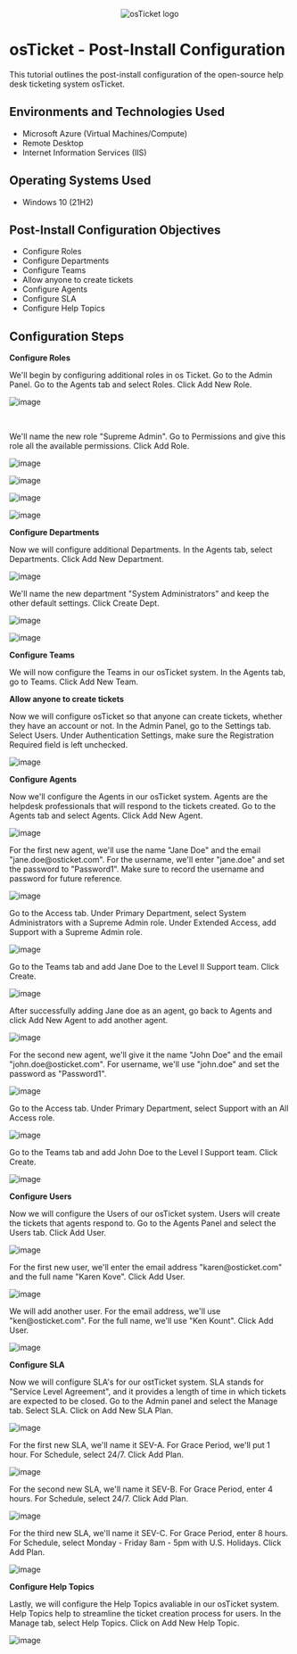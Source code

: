 <p align="center">
<img src="https://i.imgur.com/Clzj7Xs.png" alt="osTicket logo"/>
</p>

<h1>osTicket - Post-Install Configuration</h1>
This tutorial outlines the post-install configuration of the open-source help desk ticketing system osTicket.<br />

<h2>Environments and Technologies Used</h2>

- Microsoft Azure (Virtual Machines/Compute)
- Remote Desktop
- Internet Information Services (IIS)

<h2>Operating Systems Used </h2>

- Windows 10</b> (21H2)

<h2>Post-Install Configuration Objectives</h2>

- Configure Roles
- Configure Departments 
- Configure Teams
- Allow anyone to create tickets
- Configure Agents
- Configure SLA
- Configure Help Topics

<h2>Configuration Steps</h2>

**Configure Roles**
<p>
  We'll begin by configuring additional roles in os Ticket. Go to the Admin Panel. Go to the Agents tab and select Roles. Click Add New Role. 
</p>

![image](https://github.com/marbienjimeno/post-install-config/assets/29347863/4cd005b7-441c-4f48-ab92-adcd8e0b1558)

<br />

<p>
  We'll name the new role "Supreme Admin". Go to Permissions and give this role all the available permissions. Click Add Role.
</p>

![image](https://github.com/marbienjimeno/post-install-config/assets/29347863/5bdb3441-4f92-4233-9aec-cb9940bb154e)

![image](https://github.com/marbienjimeno/post-install-config/assets/29347863/85ff22f6-209c-41bf-8ff3-d34f2e0be6b1)

![image](https://github.com/marbienjimeno/post-install-config/assets/29347863/d3d53ac3-461f-4823-bc87-b50f5042c9e7)

![image](https://github.com/marbienjimeno/post-install-config/assets/29347863/7b80be09-f2b0-402b-9c21-088a8bd2476e)

**Configure Departments**
<p>
  Now we will configure additional Departments. In the Agents tab, select Departments. Click Add New Department.
</p>

![image](https://github.com/marbienjimeno/post-install-config/assets/29347863/c5308a0c-e381-4eb7-aad6-43278a6f6bf1)

<p>
  We'll name the new department "System Administrators" and keep the other default settings. Click Create Dept.
</p>

![image](https://github.com/marbienjimeno/post-install-config/assets/29347863/2c6161f7-7eb2-44fc-985b-4cda3d41f8dd)

![image](https://github.com/marbienjimeno/post-install-config/assets/29347863/63dae9c8-6533-4751-9bdb-9dbc8c6ae3b2)

**Configure Teams**
<p>
  We will now configure the Teams in our osTicket system. In the Agents tab, go to Teams. Click Add New Team. 
</p>

**Allow anyone to create tickets**
<p>
  Now we will configure osTicket so that anyone can create tickets, whether they have an account or not. In the Admin Panel, go to the Settings tab. Select Users. Under Authentication Settings, make sure the Registration Required field is left unchecked. 
</p>

![image](https://github.com/marbienjimeno/post-install-config/assets/29347863/f02d65e3-09d6-4e5e-82ea-9d75fdcbad42)

**Configure Agents**
<p>
  Now we'll configure the Agents in our osTicket system. Agents are the helpdesk professionals that will respond to the tickets created. Go to the Agents tab and select Agents. Click Add New Agent.
</p>

![image](https://github.com/marbienjimeno/post-install-config/assets/29347863/b0968cb9-0b85-4554-8475-cf655c79d7fb)

<p>
  For the first new agent, we'll use the name "Jane Doe" and the email "jane.doe@osticket.com". For the username, we'll enter "jane.doe" and set the password to "Password1". Make sure to record the username and password for future reference. 
</p>

![image](https://github.com/marbienjimeno/post-install-config/assets/29347863/cbaac90c-240e-45b1-9ce1-4e3aaeed153e)

<p>
  Go to the Access tab. Under Primary Department, select System Administrators with a Supreme Admin role. Under Extended Access, add Support with a Supreme Admin role. 
</p>

![image](https://github.com/marbienjimeno/post-install-config/assets/29347863/6f817e96-df94-4777-a52c-0a38de474f1d)

<p>
  Go to the Teams tab and add Jane Doe to the Level II Support team. Click Create. 
</p>

![image](https://github.com/marbienjimeno/post-install-config/assets/29347863/7ada930e-dbfe-43d4-9fb9-4dbf55c99343)

<p>
  After successfully adding Jane doe as an agent, go back to Agents and click Add New Agent to add another agent. 
</p>

![image](https://github.com/marbienjimeno/post-install-config/assets/29347863/ba295408-25fe-4cc4-86da-1582534d96c2)

<p>
  For the second new agent, we'll give it the name "John Doe" and the email "john.doe@osticket.com". For username, we'll use "john.doe" and set the password as "Password1".
</p>

![image](https://github.com/marbienjimeno/post-install-config/assets/29347863/1d6a0a05-37a8-4e25-a26b-5d275be3cea9)

<p>
  Go to the Access tab. Under Primary Department, select Support with an All Access role. 
</p>

![image](https://github.com/marbienjimeno/post-install-config/assets/29347863/6c056e7b-9d90-459b-8d7c-9a5a38d86c56)

<p>
  Go to the Teams tab and add John Doe to the Level I Support team. Click Create. 
</p>

![image](https://github.com/marbienjimeno/post-install-config/assets/29347863/c7d2d76d-e2f8-4469-a0ce-70f3dffc5351)

**Configure Users**
<p>
  Now we will configure the Users of our osTicket system. Users will create the tickets that agents respond to. Go to the Agents Panel and select the Users tab. Click Add User. 
</p>

![image](https://github.com/marbienjimeno/post-install-config/assets/29347863/fdea325a-b203-4485-b7f0-481edb7fc7f4)

<p>
  For the first new user, we'll enter the email address "karen@osticket.com" and the full name "Karen Kove". Click Add User. 
</p>

![image](https://github.com/marbienjimeno/post-install-config/assets/29347863/f97aa861-2699-4afc-b13a-3d3c4b6604aa)

<p>
  We will add another user. For the email address, we'll use "ken@osticket.com". For the full name, we'll use "Ken Kount". Click Add User.
</p>

![image](https://github.com/marbienjimeno/post-install-config/assets/29347863/13cc5305-0f1d-473b-8f99-f1277964859a)

**Configure SLA**
<p>
  Now we will configure SLA's for our ostTicket system. SLA stands for "Service Level Agreement", and it provides a length of time in which tickets are expected to be closed. Go to the Admin panel and select the Manage tab. Select SLA. Click on Add New SLA Plan.
</p>

![image](https://github.com/marbienjimeno/post-install-config/assets/29347863/09384a2e-2947-4dce-851b-a43683e843d1)

<p>
  For the first new SLA, we'll name it SEV-A. For Grace Period, we'll put 1 hour. For Schedule, select 24/7. Click Add Plan. 
</p>

![image](https://github.com/marbienjimeno/post-install-config/assets/29347863/6a23e806-3cb3-4140-a5b0-f784cea3b48a)

<p>
  For the second new SLA, we'll name it SEV-B. For Grace Period, enter 4 hours. For Schedule, select 24/7. Click Add Plan. 
</p>

![image](https://github.com/marbienjimeno/post-install-config/assets/29347863/eb2e225f-7a58-4da6-9916-90b63ea0a85c)

<p>
  For the third new SLA, we'll name it SEV-C. For Grace Period, enter 8 hours. For Schedule, select Monday - Friday 8am - 5pm with U.S. Holidays. Click Add Plan. 
</p>

![image](https://github.com/marbienjimeno/post-install-config/assets/29347863/40088576-39cf-476a-9437-d638dbfe3dc9)

**Configure Help Topics**
<p>
  Lastly, we will configure the Help Topics avaliable in our osTicket system. Help Topics help to streamline the ticket creation process for users. In the Manage tab, select Help Topics. Click on Add New Help Topic. 
</p>

![image](https://github.com/marbienjimeno/post-install-config/assets/29347863/8b936ff6-8871-4ac1-9fd7-c2366b9a7d66)
